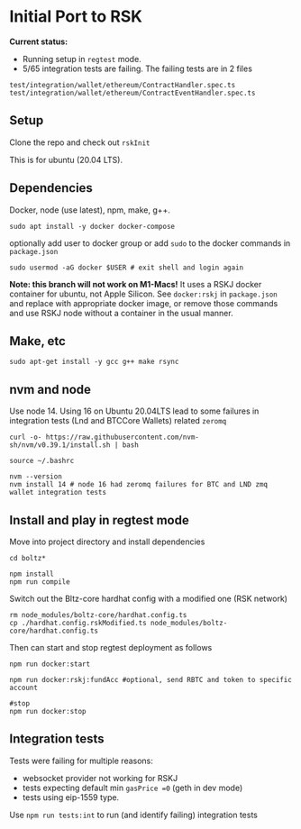 # Initial Port to RSK

**Current status:** 
* Running setup in `regtest` mode. 
* 5/65 integration tests are failing. The failing tests are in 2 files
```
test/integration/wallet/ethereum/ContractHandler.spec.ts
test/integration/wallet/ethereum/ContractEventHandler.spec.ts
```

## Setup

Clone the repo and check out `rskInit`

This is for ubuntu (20.04 LTS).
## Dependencies
Docker, node (use latest), npm, make, g++.

```
sudo apt install -y docker docker-compose
```
optionally add user to docker group or add `sudo` to the docker commands in `package.json`

```
sudo usermod -aG docker $USER # exit shell and login again
```


**Note: this branch will not work on M1-Macs!** It uses a RSKJ docker container for ubuntu, not Apple Silicon.
See `docker:rskj` in `package.json` and replace with appropriate docker image, or remove those commands and use RSKJ
 node without a container in the usual manner.

## Make, etc
```
sudo apt-get install -y gcc g++ make rsync
```
## nvm and node

Use node 14.  Using 16 on Ubuntu 20.04LTS lead to some failures in integration tests (Lnd and BTCCore Wallets) related `zeromq` 

```
curl -o- https://raw.githubusercontent.com/nvm-sh/nvm/v0.39.1/install.sh | bash

source ~/.bashrc

nvm --version
nvm install 14 # node 16 had zeromq failures for BTC and LND zmq wallet integration tests
```

## Install and play in regtest mode

Move into project directory and install dependencies
```
cd boltz*

npm install
npm run compile
```

Switch out the Bltz-core hardhat config with a modified one (RSK network)

```
rm node_modules/boltz-core/hardhat.config.ts
cp ./hardhat.config.rskModified.ts node_modules/boltz-core/hardhat.config.ts
```

Then can start and stop regtest deployment as follows

```
npm run docker:start

npm run docker:rskj:fundAcc #optional, send RBTC and token to specific account

#stop
npm run docker:stop
```

## Integration tests
Tests were failing for multiple reasons: 
* websocket provider not working for RSKJ 
* tests expecting default min `gasPrice =0` (geth in dev mode)
* tests using eip-1559 type. 

Use `npm run tests:int` to run (and identify failing) integration tests
